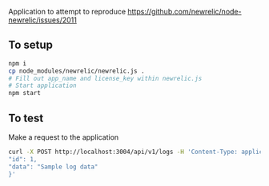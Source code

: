 Application to attempt to reproduce https://github.com/newrelic/node-newrelic/issues/2011


## To setup

```sh
npm i
cp node_modules/newrelic/newrelic.js . 
# Fill out app_name and license_key within newrelic.js
# Start application
npm start
```


## To test
Make a request to the application

```sh
curl -X POST http://localhost:3004/api/v1/logs -H 'Content-Type: application/json' -d '{
"id": 1,
"data": "Sample log data"
}'
```
